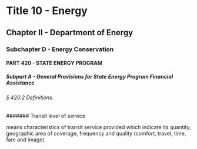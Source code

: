 
# Title 10 - Energy
## Chapter II - Department of Energy
### Subchapter D - Energy Conservation
#### PART 420 - STATE ENERGY PROGRAM
##### Subpart A - General Provisions for State Energy Program Financial Assistance
###### § 420.2 Definitions.
####### Transit level of service

means characteristics of transit service provided which indicate its quantity, geographic area of coverage, frequency and quality (comfort, travel, time, fare and image).
